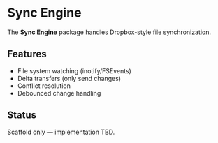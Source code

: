 # Sync Engine

The **Sync Engine** package handles Dropbox-style file synchronization.

## Features
- File system watching (inotify/FSEvents)
- Delta transfers (only send changes)
- Conflict resolution
- Debounced change handling

## Status
Scaffold only — implementation TBD.